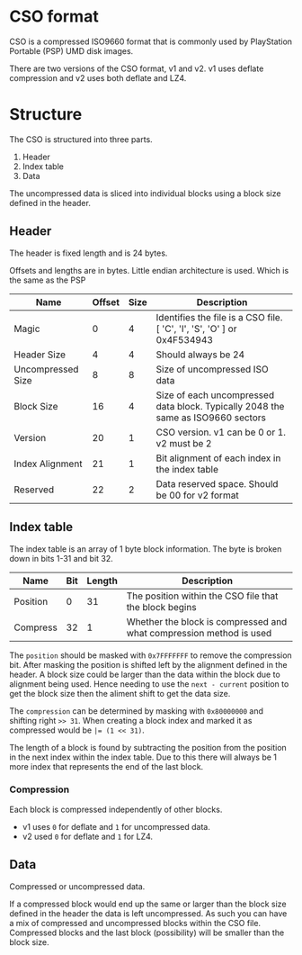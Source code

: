 # CSO format

CSO is a compressed ISO9660 format that is commonly used by PlayStation
Portable (PSP) UMD disk images.

There are two versions of the CSO format, v1 and v2. v1 uses deflate
compression and v2 uses both deflate and LZ4.

# Structure

The CSO is structured into three parts.

1. Header
2. Index table
3. Data

The uncompressed data is sliced into individual blocks using a block size defined in the header.

## Header

The header is fixed length and is 24 bytes.

Offsets and lengths are in bytes. Little endian architecture is used.
Which is the same as the PSP

Name              | Offset | Size | Description
----------------- | ------ | ---- | -----------
Magic             | 0      | 4    | Identifies the file is a CSO file. [ 'C', 'I', 'S', 'O' ] or 0x4F534943
Header Size       | 4      | 4    | Should always be 24
Uncompressed Size | 8      | 8    | Size of uncompressed ISO data
Block Size        | 16     | 4    | Size of each uncompressed data block. Typically 2048 the same as ISO9660 sectors
Version           | 20     | 1    | CSO version. v1 can be 0 or 1. v2 must be 2
Index Alignment   | 21     | 1    | Bit alignment of each index in the index table 
Reserved          | 22     | 2    | Data reserved space. Should be 00 for v2 format

## Index table

The index table is an array of 1 byte block information. The byte is broken down in bits 1-31 and bit 32.

Name     | Bit | Length | Description
-------- | --- | ------ | -----------
Position | 0   | 31     | The position within the CSO file that the block begins
Compress | 32  | 1      | Whether the block is compressed and what compression method is used

The `position` should be masked with `0x7FFFFFFF` to remove the compression bit.
After masking the position is shifted left by the alignment defined in the header.
A block size could be larger than the data within the block due to alignment being used.
Hence needing to use the `next - current` position to get the block size then the aliment
shift to get the data size.

The `compression` can be determined by masking with `0x80000000` and shifting right `>> 31`.
When creating a block index and marked it as compressed would be `|= (1 << 31)`.

The length of a block is found by subtracting the position from the position in the next index within
the index table. Due to this there will always be 1 more index that represents the end of the last block.

### Compression

Each block is compressed independently of other blocks.

- v1 uses `0` for deflate and `1` for uncompressed data.
- v2 used `0` for deflate and `1` for LZ4.

## Data

Compressed or uncompressed data.

If a compressed block would end up the same or larger than the block size defined in the header the data
is left uncompressed. As such you can have a mix of compressed and uncompressed blocks within the CSO file.
Compressed blocks and the last block (possibility) will be smaller than the block size.
